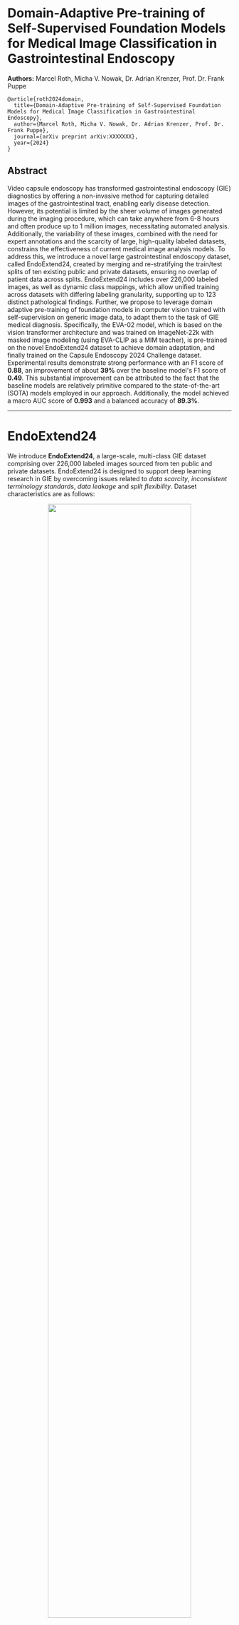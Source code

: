 # Domain-Adaptive Pre-training of Self-Supervised Foundation Models for Medical Image Classification in Gastrointestinal Endoscopy


**Authors:** Marcel Roth, Micha V. Nowak, Dr. Adrian Krenzer, Prof. Dr. Frank Puppe

```
@article{roth2024domain,
  title={Domain-Adaptive Pre-training of Self-Supervised Foundation Models for Medical Image Classification in Gastrointestinal Endoscopy},
  author={Marcel Roth, Micha V. Nowak, Dr. Adrian Krenzer, Prof. Dr. Frank Puppe},
  journal={arXiv preprint arXiv:XXXXXXX},
  year={2024}
}
```

## Abstract
Video capsule endoscopy has transformed gastrointestinal endoscopy (GIE) diagnostics by offering a non-invasive method for capturing detailed images of the gastrointestinal tract, enabling early disease detection. However, its potential is limited by the sheer volume of images generated during the imaging procedure, which can take anywhere from 6-8 hours and often produce up to 1 million images, necessitating automated analysis. Additionally, the variability of these images, combined with the need for expert annotations and the scarcity of large, high-quality labeled datasets, constrains the effectiveness of current medical image analysis models. To address this, we introduce a novel large gastrointestinal endoscopy dataset, called EndoExtend24, created by merging and re-stratifying the train/test splits of ten existing public and private datasets, ensuring no overlap of patient data across splits. EndoExtend24 includes over 226,000 labeled images, as well as dynamic class mappings, which allow unified training across datasets with differing labeling granularity, supporting up to 123 distinct pathological findings. Further, we propose to leverage domain adaptive pre-training of foundation models in computer vision trained with self-supervision on generic image data, to adapt them to the task of GIE medical diagnosis. Specifically, the EVA-02 model, which is based on the vision transformer architecture and was trained on ImageNet-22k with masked image modeling (using EVA-CLIP as a MIM teacher), is pre-trained on the novel EndoExtend24 dataset to achieve domain adaptation, and finally trained on the Capsule Endoscopy 2024 Challenge dataset. Experimental results demonstrate strong performance with an F1 score of **0.88**, an improvement of about **39%** over the baseline model's F1 score of **0.49**. This substantial improvement can be attributed to the fact that the baseline models are relatively primitive compared to the state-of-the-art (SOTA) models employed in our approach. Additionally, the model achieved a macro AUC score of **0.993** and a balanced accuracy of **89.3%**.


---

# EndoExtend24
We introduce **EndoExtend24**, a large-scale,
multi-class GIE dataset comprising over 226,000 labeled images sourced from ten public and private datasets. EndoExtend24 is designed to support deep learning research in GIE by overcoming issues related to _data scarcity_, _inconsistent terminology standards_, _data leakage_ and _split flexibility_. Dataset characteristics are as follows:

<p align="center">
   <img src="assets/endoextend24.png" width="80%">
</p>

For the **Capsule Endoscopy 2024 Challenge**, we leveraged our flexible class mapping feature and created a specific **EndoExtend24** subset for our pre-training. This subset includes approximately 130,000 labeled images across 10 classes. The additional **EndoExtend24** dataset significantly increases the number of samples in the `bleeding`, `ulcer`, and `polyp` classes. Moreover, we added 201 samples to the rare `worms` class, sourced from the ERS dataset.

<p align="center">
   <img src="assets/dataset_class_dist_conf_mat.png" width="80%">
</p>

---

## Evaluation Results
We present the performance of our final eva02-base model after pre-training and during the downstream task of training on CE24. These results are compared to our best baseline model during pre-training, as well as the baseline results reported by the CE24 team for various architectures. Accuracy (Acc) refers to balanced accuracy, while F1, AUC, and mAP are reported as macro averages.

<div align="center">
<table style="width:100%; border-collapse: collapse;">
  <thead>
    <tr>
      <th></th>
      <th>Model</th>
      <th>Acc</th>
      <th>macro AUC</th>
      <th>macro F1</th>
      <th>macro mAP</th>
    </tr>
  </thead>
  <tbody>
    <tr>
      <td rowspan="2"><strong>Pre-Training</strong></td>
      <td>eva02-base</td>
      <td><strong>0.810</strong></td>
      <td><strong>0.976</strong></td>
      <td><strong>0.786</strong></td>
      <td><strong>0.860</strong></td>
    </tr>
    <tr>
      <td>SEER</td>
      <td>0.743</td>
      <td>0.960</td>
      <td>0.723</td>
      <td>0.755</td>
    </tr>
    <tr>
      <td rowspan="5"><strong>Downstream</strong></td>
      <td>eva02-base <em>(ours)</em></td>
      <td><strong>0.893</strong></td>
      <td><strong>0.993</strong></td>
      <td><strong>0.875</strong></td>
      <td><strong>0.931</strong></td>
    </tr>
    <tr>
      <td>VGG16</td>
      <td>0.568</td>
      <td>0.916</td>
      <td>0.484</td>
      <td>0.525</td>
    </tr>
    <tr>
      <td>SVM</td>
      <td>0.410</td>
      <td>0.940</td>
      <td>0.490</td>
      <td>N/A</td>
    </tr>
    <tr>
      <td>ResNet50</td>
      <td>0.320</td>
      <td>0.871</td>
      <td>0.370</td>
      <td>N/A</td>
    </tr>
    <tr>
      <td>Custom CNN</td>
      <td>0.100</td>
      <td>N/A</td>
      <td>0.090</td>
      <td>N/A</td>
    </tr>
  </tbody>
</table>
</div>

<p align="center">
   <img src="assets/val_conf_mat.png" width="80%">
</p>
<p align="center">
   <img src="assets/val_roc_curve_1.png" width="80%">
</p>




---
## Usage
**1) Clone the repository:**
```bash
git clone git@github.com:mvnowak/cv2024.git cv2024
cd cv2024
```
- **Note:** We have organized the repository so that everything should be run from the root ("cv2024") directory

-------------------
### Requirements

-------------------

**2) Create a virtual environment:**
```bash
python3.11 -m venv venv
source venv/bin/activate
```
- **Note:** Use python version 3.11

**3) Install PyTorch:**
```bash
pip3 install torch torchvision torchaudio --index-url https://download.pytorch.org/whl/cu121
```
- **Note:** Use pytorch version 2.4.0+cu121

**4) Install the required packages:**
```bash
pip install -r requirements.txt
```

-------------------
### Download Capsule-Vision Challenge 2024 (CE24) Dataset

-------------------


**5) Download Capsule-Vision Challenge
   2024 Dataset ([GitHub](https://github.com/misahub2023/Capsule-Vision-2024-Challenge?tab=readme-ov-file)):**
1. **Train and Validation** Dataset ([Link](https://figshare.com/articles/dataset/Training_and_Validation_Dataset_of_Capsule_Vision_2024_Challenge/26403469?file=48018562))
2.  **Test** Dataset ([Link](https://figshare.com/articles/dataset/Testing_Dataset_of_Capsule_Vision_2024_Challenge/27200664?file=49717386))
- **Note:** By downloading any of the datasets you agree to the terms of their use.
- Store the dataset in the `data/` directory **in the repository root** and make sure to have the following structure:
   ```
    data/
    ├── capsulevision/
    │   ├── training/
    │   │   ├── Angioectasia/
    │   │   │   ├── KID/
    │   │   │   │   ├── angioectasia-P0-1.jpg
    │   │   │   │   ├── ...
    │   │   │   ├── KVASIR/
    │   │   │   │   ├── 04a78ef00c5245e0_888.jpg
    │   │   │   │   ├── ...
    │   │   │   ├── SEE-AI/
    │   │   │   │   ├── image00279.jpg
    │   │   │   │   ├── ...   
    │   ├── validation/
    │   │   ├── ...
    │   ├── testing/
    │   │   ├── Images
    │   │   │   ├── 00Z0Xo99wp.jpg
    │   │   │   ├── ...
   ```
  - The dataset can now be found at: ```data/capsulevision```

-------------------
### Download Pre-trained Model Weights

------------------- 

You can find the weights for both the pre-trained model and the fine-tuned downstream task model below. For an easy
download on a linux cluster such as slurm, you can use the `gdown` command as shown below.

| **Type**    | **Dataset**  | **Checkpoint**                                                                                                            | **Command**                               |
|-------------|--------------|---------------------------------------------------------------------------------------------------------------------------|-------------------------------------------|
| Pre-trained | EndoExtend24 | [eva02_base_patch14_224.pt_ee24](https://drive.google.com/file/d/1Ok58RCRvKdq1_VcFn35FQOHyznvq8JFr/view?usp=sharing)      | `gdown 1Ok58RCRvKdq1_VcFn35FQOHyznvq8JFr` |
| Fine-tuned  | CE24         | [eva02_base_patch14_224.ee24_ft_ce24](https://drive.google.com/file/d/123TjuBw-34bKXBu7njzKjbcObNXsnuEY/view?usp=sharing) | `gdown 123TjuBw-34bKXBu7njzKjbcObNXsnuEY` |

**5) Download Pre-Trained EndoExtend24 Model Weights:**
- If not yet existent, create the `pretrained_models/` directory **in the repository root**
- Use the ``gdown`` package to download the checkpoint file:
```bash
mkdir pretrained_models
cd pretrained_models
gdown 1Ok58RCRvKdq1_VcFn35FQOHyznvq8JFr
```
- The checkpoint file can now be found at: ```pretrained_models/eva02_base_patch14_224.pt_ee24.ckpt```

-------------------
### Final Directory Structure

-------------------

**6) Verify the repository root folder structure:**
```
.
├── assets/
├── checkpoints/
├── configs/
├── data/
├── datasets/
│   ├── ce24/
│   │   ├── class_mapping.json
│   │   ├── train_val.csv
│   │   ├── test.csv
├── pretrained_models/
│   ├── eva02_base_patch14_224.pt_ee24.ckpt
│   ├── ...   
├── slurm/
├── src/
├── submission/
│   ├── predictions.xlsx
├── .gitignore
├── infer.py
├── README.md
├── requirements.txt
├── train.py
```

-------------------
### Fine-tune on CE24

-------------------

**7) Fine-tune the pre-trained EndoExtend24 model on CE24 by running:**
- **Required:** The fine-tuning requires a wandb project to be setup. Thus, you must replace `<WANDB_PROJECT>` and `<WANDB_ENTITY>` within the `run_eva02_base_patch14_224.ee24_ft_ce24.yaml` config with your wandb parameters.
```bash
python train.py --config configs/submission/run_eva02_base_patch14_224.ee24_ft_ce24.yaml
```
- **Note:** The training script will automatically save the best model checkpoint in the `checkpoints/` directory
- **Optional:** You can also batch the training on a slurm cluster:
```bash
python slurm/train.py configs/submission/run_eva02_base_patch14_224.ee24_ft_ce24.yaml <gpu_type>
```
- **Note**: When running on slurm you first have to check the `slurm/train.py` script and change the gpu types. You must select a valid gpu type (integer). You can attach to log output with the '-a' flag.

-------------------
### Inference on CE24 Test Set

-------------------
- The `infer.py` script can be used to run inference either with a self trained or the provided checkpoint.
- **Note:** The inference script must be run from the **repository root**. 
- **Note:** We use the **same** config for inference that was used for fine-tuning. 
- Command line arguments:
  - `--config` Path to configuration file that was used to train the model checkpoint (e.g., `configs/run_eva02_base_patch14_224.ee24_ft_ce24.yaml`)
  - `--save_dir` Directory to save the prediction.xlsx file (default: `./submission/`)
  - `--checkpoint_filename` Name of the checkpoint file (e.g., `eva02_base_patch14_224.ee24_ft_ce24.ckpt`)
  - `--dataset_path` Path to the directory that contains the `capsulevision` directory (e.g., `./data/`)
  - `--dataset_csv_path` Path to the test.csv file (e.g., `./datasets/ce24`)
  - `--pretrained_checkpoint_dir` Path to the directory that contains the pre-trained checkpoint (e.g., `./pretrained_models/`)
  - `--val_bs` Batch size for validation (default: `32`)


**8a) Run Inference with self trained checkpoint:**
  - **Required:** You must refactor the ``--dataset_path <DATASET_PATH>`` to your actual data directory.
  - **Required:** You must refactor the ``--pretrained_checkpoint_dir <PRETRAINED_CHECKPOINT_DIR>`` to the directory where the checkpoint has been stored. Usually a directory with a run-name that was automatically generated by wandb, with the checkpoint file located in it (e.g., `checkpoints/<RUN_NAME>/`, trained models are usually stored in `checkpoints`).
  - **Required:** You must refactor the ``--checkpoint_filename <CHECKPOINT_FILENAME>`` to the name of the checkpoint file.
  - _Optional:_ Increase the batch size with ``--val_bs <BATCHSIZE>`` to speed up inference.

Run the following command for inference:

```bash
python infer.py --config configs/submission/run_eva02_base_patch14_224.ee24_ft_ce24.yaml --dataset_path <DATASET_PATH> --dataset_csv_path ./datasets/ce24 --pretrained_checkpoint_dir <PRETRAINED_CHECKPOINT_DIR> --checkpoint_filename <CHECKPOINT_FILENAME> --val_bs 32
```

---

**8b) Run Inference with the provided checkpoint:**
- Make sure that the provided fine-tuned [checkpoint](https://drive.google.com/file/d/123TjuBw-34bKXBu7njzKjbcObNXsnuEY/view) is downloaded and stored in the `./pretrained_models/` directory.
- **Required:** Refactor the `--dataset_path <DATASET_PATH>` so that it matches your actual data directory.
- **Note:** You (usually) do not have to change the other arguments.
- _Optional:_ Increase the batch size with `--val_bs <BATCHSIZE>` to speed up inference.

Run the following command for inference:

```bash
python infer.py --config configs/submission/run_eva02_base_patch14_224.ee24_ft_ce24.yaml --dataset_path <DATASET_PATH> --dataset_csv_path ./datasets/ce24 --pretrained_checkpoint_dir ./pretrained_models/ --checkpoint_filename eva02_base_patch14_224.ee24_ft_ce24.ckpt --val_bs 32
```
